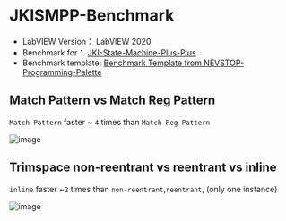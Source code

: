 # JKISMPP-Benchmark

 - LabVIEW Version： LabVIEW 2020
 - Benchmark for： [JKI-State-Machine-Plus-Plus](https://github.com/NEVSTOP-LAB/JKI-State-Machine-Plus-Plus)
 - Benchmark template: [Benchmark Template from NEVSTOP-Programming-Palette](https://github.com/NEVSTOP-LAB/NEVSTOP-Programming-Palette/blob/main/src/user.lib/NEVSTOP-Programming-Palette/Structure/_placeContent/Code%20Benchmark%20Template.vi)

## Match Pattern vs Match Reg Pattern

`Match Pattern` faster ~ `4` times than `Match Reg Pattern`

![image](https://github.com/NEVSTOP-LAB/JKISMPP-Benchmark/assets/8196752/70932f56-f487-4370-814c-fb83f066a8aa)

## Trimspace non-reentrant vs reentrant vs inline

`inline` faster ~`2` times than `non-reentrant`,`reentrant`, (only one instance) 

![image](https://github.com/NEVSTOP-LAB/JKISMPP-Benchmark/assets/8196752/b90eeb8f-a6be-452f-8e37-43dc5bcc2606)
